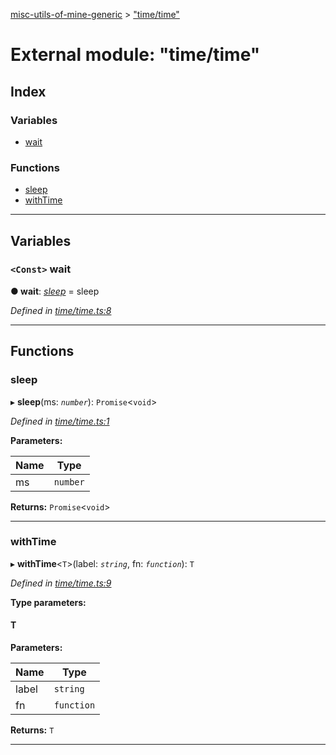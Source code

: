 [misc-utils-of-mine-generic](../README.md) > ["time/time"](../modules/_time_time_.md)

# External module: "time/time"

## Index

### Variables

* [wait](_time_time_.md#wait)

### Functions

* [sleep](_time_time_.md#sleep)
* [withTime](_time_time_.md#withtime)

---

## Variables

<a id="wait"></a>

### `<Const>` wait

**● wait**: *[sleep](_time_time_.md#sleep)* =  sleep

*Defined in [time/time.ts:8](https://github.com/cancerberoSgx/misc-utils-of-mine/blob/b89f98c/misc-utils-of-mine-generic/src/time/time.ts#L8)*

___

## Functions

<a id="sleep"></a>

###  sleep

▸ **sleep**(ms: *`number`*): `Promise`<`void`>

*Defined in [time/time.ts:1](https://github.com/cancerberoSgx/misc-utils-of-mine/blob/b89f98c/misc-utils-of-mine-generic/src/time/time.ts#L1)*

**Parameters:**

| Name | Type |
| ------ | ------ |
| ms | `number` |

**Returns:** `Promise`<`void`>

___
<a id="withtime"></a>

###  withTime

▸ **withTime**<`T`>(label: *`string`*, fn: *`function`*): `T`

*Defined in [time/time.ts:9](https://github.com/cancerberoSgx/misc-utils-of-mine/blob/b89f98c/misc-utils-of-mine-generic/src/time/time.ts#L9)*

**Type parameters:**

#### T 
**Parameters:**

| Name | Type |
| ------ | ------ |
| label | `string` |
| fn | `function` |

**Returns:** `T`

___

